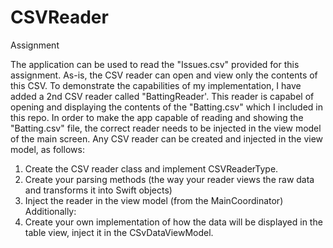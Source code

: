# CSVReader
Assignment

  The application can be used to read the "Issues.csv" provided for this assignment. 
  As-is, the CSV reader can open and view only the contents of this CSV. To demonstrate the capabilities of my implementation, I have added a 2nd CSV reader
called "BattingReader'. This reader is capabel of opening and displaying the contents of the "Batting.csv" which I included in this repo.
  In order to make the app capable of reading and showing the "Batting.csv" file, the correct reader needs to be injected in the view model of the main screen.
  Any CSV reader can be created and injected in the view model, as follows:
  1. Create the CSV reader class and implement CSVReaderType.
  2. Create your parsing methods (the way your reader views the raw data and transforms it into Swift objects)
  3. Inject the reader in the view model (from the MainCoordinator)
  Additionally: 
  4. Create your own implementation of how the data will be displayed in the table view, inject it in the CSvDataViewModel.
  
  
